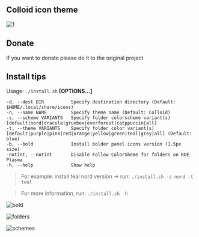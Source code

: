 ## Colloid icon theme

![1](preview.png?raw=true)

## Donate

If you want to donate please do it to the original project

## Install tips

Usage:  `./install.sh`  **[OPTIONS...]**

```
-d, --dest DIR          Specify destination directory (Default: $HOME/.local/share/icons)
-n, --name NAME         Specify theme name (Default: Colloid)
-s, --scheme VARIANTS   Specify folder colorscheme variant(s) [default|nord|dracula|gruvbox|everforest|catppuccin|all]
-t, --theme VARIANTS    Specify folder color variant(s) [default|purple|pink|red|orange|yellow|green|teal|grey|all] (Default: blue)
-b, --bold              Install bolder panel icons version (1.5px size)
-notint, --notint       Disable Follow ColorSheme for folders on KDE Plasma
-h, --help              Show help
```
> For example: install teal nord version -> run: `./install.sh -s nord -t teal`

> For more information, run: `./install.sh -h`

![bold](https://github.com/vinceliuice/WhiteSur-icon-theme/blob/master/bold-size.png?raw=true)

![folders](folders.png?raw=true)

![schemes](schemes.png?raw=true)
